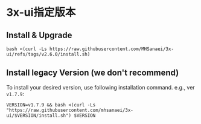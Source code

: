 # 3x-ui指定版本
## Install & Upgrade

```
bash <(curl -Ls https://raw.githubusercontent.com/MHSanaei/3x-ui/refs/tags/v2.6.0/install.sh)
```

## Install legacy Version (we don't recommend)

To install your desired version, use following installation command. e.g., ver `v1.7.9`:

```
VERSION=v1.7.9 && bash <(curl -Ls "https://raw.githubusercontent.com/mhsanaei/3x-ui/$VERSION/install.sh") $VERSION
```
